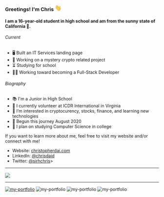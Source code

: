 ### Greetings! I'm Chris <img src="https://raw.githubusercontent.com/chrisdaid/chrisdaid/main/wave.gif" width="22px">

<h4>I am a 16-year-old student in high school and am from the sunny state of California 🌴.</h4>

<h6>Current</h6>
<ul>
	<li>🖥️ Built an IT Services landing page</li>
	<li>💸 Working on a mystery crypto related project</li>
	<li>⏳ Studying for school</li>
	<li>👨‍💻 Working toward becoming a Full-Stack Developer</li>
</ul>

<h6>Biography</h6>
<ul>
	<li>📚 I'm a Junior in High School</li>
	<li>🏢 I currently volunteer at ICDR International in Virginia</li>
	<li>👀 I’m interested in cryptocurency, stocks, finance, and learning new technologies</li>
	<li>🌱 Begun this journey August 2020</li>
	<li>🧠 I plan on studying Computer Science in college</li>
</ul>
If you want to learn more about me, feel free to visit my website and/or connect with me!

- Website: [christopherdai.com](http://christopherdai.com)
- LinkedIn: [@chrisdaid](http://linkedin.com/in/chrisdaid)
- Twitter: [@sirhchris](http://twitter.com/sirhchris)>

---

<a href="https://github.com/chrisdaid/">
<img align = "center" src="https://readme-q35s9p6nl-chrisdaid.vercel.app/api?username=chrisdaid&show_icons=true&theme=ayu-mirage&count_private=true"></img>
</a>

---

[![my-portfolio](https://readme-q35s9p6nl-chrisdaid.vercel.app/api/pin/?username=chrisdaid&repo=my-portfolio&theme=ayu-mirage)](https://github.com/chrisdaid/my-portfolio)
![my-portfolio](https://readme-q35s9p6nl-chrisdaid.vercel.app/api/pin/?username=chrisdaid&repo=full-landing-page&theme=ayu-mirage)
![my-portfolio](https://readme-q35s9p6nl-chrisdaid.vercel.app/api/pin/?username=chrisdaid&repo=rigmanager&theme=ayu-mirage)
![my-portfolio](https://readme-q35s9p6nl-chrisdaid.vercel.app/api/pin/?username=chrisdaid&repo=todolist&theme=ayu-mirage)



